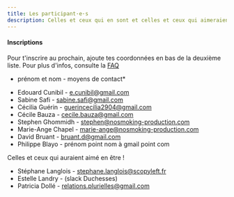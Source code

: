 ```yaml
---
title: Les participant·e·s
description: Celles et ceux qui en sont et celles et ceux qui aimeraient en être !
---
```


#### Inscriptions

Pour t'inscrire au prochain, ajoute tes coordonnées en bas de la deuxième liste.
Pour plus d'infos, consulte la [FAQ](http://walkingdev.fr/#walkingdev/cnv/blob/master/v-34/faq.md)

* prénom et nom - moyens de contact*

- Edouard Cunibil - e.cunibil@gmail.com 
- Sabine Safi - sabine.safi@gmail.com
- Cécilia Guérin - guerincecilia2904@gmail.com
- Cécile Bauza - cecile.bauza@gmail.com
- Stephen Ghommidh - stephen@nosmoking-production.com
- Marie-Ange Chapel - marie-ange@nosmoking-production.com
- David Bruant - bruant.d@gmail.com
- Philippe Blayo - prénom point nom à gmail point com

Celles et ceux qui auraient aimé en être !

- Stéphane Langlois - stephane.langlois@scopyleft.fr 
- Estelle Landry - (slack Duchesses)
- Patricia Dollé - relations.plurielles@gmail.com
